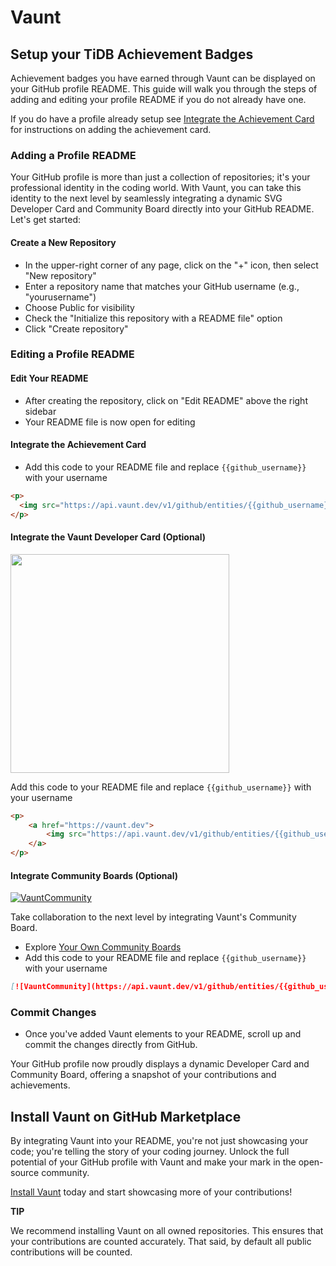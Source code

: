 # Vaunt

## Setup your TiDB Achievement Badges

Achievement badges you have earned through Vaunt can be displayed on your GitHub profile README.
This guide will walk you through the steps of adding and editing your profile README if you do not
already have one.

If you do have a profile already setup see [Integrate the Achievement Card](#integrate-the-achievement-card)
for instructions on adding the achievement card.

### Adding a Profile README

Your GitHub profile is more than just a collection of repositories;
it's your professional identity in the coding world.
With Vaunt, you can take this identity to the next level by seamlessly
integrating a dynamic SVG Developer Card and Community Board directly into your GitHub README.
Let's get started:

#### Create a New Repository

- In the upper-right corner of any page, click on the "+" icon, then select "New repository"
- Enter a repository name that matches your GitHub username (e.g., "yourusername")
- Choose Public for visibility
- Check the "Initialize this repository with a README file" option
- Click "Create repository"

### Editing a Profile README

#### Edit Your README

- After creating the repository, click on "Edit README" above the right sidebar
- Your README file is now open for editing

#### Integrate the Achievement Card

- Add this code to your README file and replace `{{github_username}}` with your username

```HTML
<p>
  <img src="https://api.vaunt.dev/v1/github/entities/{{github_username}}/achievements?format=svg&limit=3" width="350" />
</p>
```

#### Integrate the Vaunt Developer Card (Optional)

<p>
    <a href="https://vaunt.dev">
        <img src="https://api.vaunt.dev/v1/github/entities/jeff1010322/contributions?format=svg" width="350" />
    </a>
</p>

Add this code to your README file and replace `{{github_username}}` with your username

```HTML
<p>
    <a href="https://vaunt.dev">
        <img src="https://api.vaunt.dev/v1/github/entities/{{github_username}}/contributions?format=svg" width="350" />
    </a>
</p>
```

#### Integrate Community Boards (Optional)

[![VauntCommunity](https://api.vaunt.dev/v1/github/entities/pingcap/badges/community)](https://community.vaunt.dev/board/pingcap)

Take collaboration to the next level by integrating Vaunt's Community Board.

- Explore [Your Own Community Boards](https://community.vaunt.dev/)
- Add this code to your README file and replace `{{github_username}}` with your username

```Markdown
[![VauntCommunity](https://api.vaunt.dev/v1/github/entities/{{github_username}}/badges/community)](https://community.vaunt.dev/board/{{github_username}})
```

### Commit Changes

- Once you've added Vaunt elements to your README, scroll up and commit the changes directly from GitHub.

Your GitHub profile now proudly displays a dynamic Developer Card and Community Board, offering a snapshot of your contributions and achievements.

## Install Vaunt on GitHub Marketplace

By integrating Vaunt into your README, you're not just showcasing your code; you're telling the story of your coding journey.
Unlock the full potential of your GitHub profile with Vaunt and make your mark in the open-source community.

[Install Vaunt](https://github.com/marketplace/vaunt-dev) today and start showcasing more of your contributions!

**TIP**

We recommend installing Vaunt on all owned repositories.
This ensures that your contributions are counted accurately.
That said, by default all public contributions will be counted.
